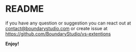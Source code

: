 # README

if you have any question or suggestion you can react out at contact@boundarystudio.com or create issue at https://github.com/BoundaryStudio/vs-extentions

**Enjoy!**
